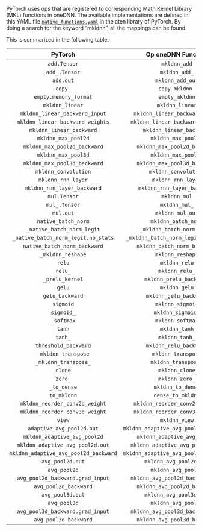 PyTorch uses ops that are registered to corresponding Math Kernel Library (MKL) functions in oneDNN. The available implementations are defined in this YAML file [`native_functions.yaml`](https://github.com/pytorch/pytorch/blob/main/aten/src/ATen/native/native_functions.yaml) in the aten library of PyTorch. By doing a search for the keyword “mkldnn”, all the mappings can be found.

This is summarized in the following table:

| PyTorch | Op oneDNN Function |
| :---: | :---: |
| `add.Tensor` | `mkldnn_add` |
| `add_.Tensor` | `mkldnn_add_` |
| `add.out` | `mkldnn_add_out` |
| `copy_` | `copy_mkldnn_` |
| `empty.memory_format` | `empty_mkldnn` |
| `mkldnn_linear` | `mkldnn_linear` |
| `mkldnn_linear_backward_input` | `mkldnn_linear_backward_input` |
| `mkldnn_linear_backward_weights` | `mkldnn_linear_backward_weights` |
| `mkldnn_linear_backward` | `mkldnn_linear_backward` |
| `mkldnn_max_pool2d` | `mkldnn_max_pool2d` |
| `mkldnn_max_pool2d_backward` | `mkldnn_max_pool2d_backward` |
| `mkldnn_max_pool3d` | `mkldnn_max_pool3d` |
| `mkldnn_max_pool3d_backward` | `mkldnn_max_pool3d_backward` |
| `mkldnn_convolution` | `mkldnn_convolution` |
| `mkldnn_rnn_layer` | `mkldnn_rnn_layer` |
| `mkldnn_rnn_layer_backward` | `mkldnn_rnn_layer_backward` |
| `mul.Tensor` | `mkldnn_mul` |
| `mul_.Tensor` | `mkldnn_mul_` |
| `mul.out` | `mkldnn_mul_out` |
| `native_batch_norm` | `mkldnn_batch_norm` |
| `_native_batch_norm_legit` | `_mkldnn_batch_norm_legit` |
| `_native_batch_norm_legit.no_stats` | `_mkldnn_batch_norm_legit_no_stats` |
| `native_batch_norm_backward` | `mkldnn_batch_norm_backward` |
| `_mkldnn_reshape` | `mkldnn_reshape` |
| `relu` | `mkldnn_relu` |
| `relu_` | `mkldnn_relu_` |
| `_prelu_kernel` | `mkldnn_prelu_backward` |
| `gelu` | `mkldnn_gelu` |
| `gelu_backward` | `mkldnn_gelu_backward` |
| `sigmoid` | `mkldnn_sigmoid` |
| `sigmoid_` | `mkldnn_sigmoid_` |
| `_softmax` | `mkldnn_softmax` |
| `tanh` | `mkldnn_tanh` |
| `tanh_` | `mkldnn_tanh_` |
| `threshold_backward` | `mkldnn_relu_backward` |
| `_mkldnn_transpose` | `mkldnn_transpose` |
| `_mkldnn_transpose_` | `mkldnn_transpose_` |
| `clone` | `mkldnn_clone` |
| `zero_` | `mkldnn_zero_` |
| `_to_dense` | `mkldnn_to_dense` |
| `to_mkldnn` | `dense_to_mkldnn` |
| `mkldnn_reorder_conv2d_weight` | `mkldnn_reorder_conv2d_weight` |
| `mkldnn_reorder_conv3d_weight` | `mkldnn_reorder_conv3d_weight` |
| `view` | `mkldnn_view` |
| `adaptive_avg_pool2d.out` | `mkldnn_adaptive_avg_pool2d_out_stub` |
| `mkldnn_adaptive_avg_pool2d` | `mkldnn_adaptive_avg_pool2d` |
| `mkldnn_adaptive_avg_pool2d.out` | `mkldnn_adaptive_avg_pool2d_out` |
| `mkldnn_adaptive_avg_pool2d_backward` | `mkldnn_adaptive_avg_pool2d_backward` |
| `avg_pool2d.out` | `mkldnn_avg_pool2d_out` |
| `avg_pool2d` | `mkldnn_avg_pool2d` |
| `avg_pool2d_backward.grad_input` | `mkldnn_avg_pool2d_backward_out` |
| `avg_pool2d_backward` | `mkldnn_avg_pool2d_backward` |
| `avg_pool3d.out` | `mkldnn_avg_pool3d_out` |
| `avg_pool3d` | `mkldnn_avg_pool3d` |
| `avg_pool3d_backward.grad_input` | `mkldnn_avg_pool3d_backward_out` |
| `avg_pool3d_backward` | `mkldnn_avg_pool3d_backward` |